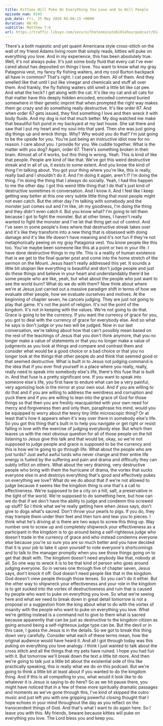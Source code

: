 ```yaml
---
title: Kitties Will Puke On Everything You Love and So Will People
episode_num: 0145
pub_date: Fri, 15 May 2020 04:06:15 +0000
duration: 08:45
subtitle: Matthew 7:6
url: https://traffic.libsyn.com/secure/thetenminutebiblehourpodcast/0145_-_Kitties_Will_Puke_on_Everything_You_Love_and_So_Will_People.mp3
---
```


 There's a both majestic and yet quaint Americana style cross-stitch on the wall of my friend Adams living room that simply reads, kitties will puke on everything you love. And in my experience, this has been absolutely true. Well, it's not always puke. It's just some body fluid that every cat I've ever cared about has deposited on things I love. You want to know what my gray Patagonia vest, my fancy fly fishing waiters, and my cool Burton backpack all have in common? That's right. I cat peed on them. All of them. And they smelled like that until I put like vinegar and chemicals and stuff all over them. And frankly, the fly fishing waiters still smell a little bit like cat pee. And what the heck? I get along with the cat. It's like my cat and all cats for that matter have this deeply hidden encoded, encoded command buried somewhere in their genetic imprint that when prompted the right way makes them go crazy and do something really destructive. It's like order 67. And when order 67 gets issued, they find something I love and then wreck it with body fluids. And my dog is not that much better. My dog watched me make that beautiful fish pond in my backyard at my last house. She sat there and saw that I put my heart and my soul into that yard. Then she was just going dig things up and wreck things. Why? Why would you do that? I'm just going to be the upside for you. You're just being an instructive idiot now for no reason. I care about you. I provide for you. We cuddle together. What is the matter with you dog? Again, order 67. There's something broken in their brain. Almost all of it works, but this thing is wrong. Yeah. This is kind of like that people. People are kind of like that. We've got this weird destructive streak and in all of us, it exists to some extent. And you know the kind of thing I'm talking about. You got your thing where you're like, this is really, really bad and I shouldn't do it. And I'm doing it again, aren't I? I'm doing the thing. I'm doing the thing that I always do socially. Yeah, I had this happen to me the other day. I got this weird little thing that I do that's just kind of destructive sometimes in conversation. And I know it. And I feel like I keep getting way better at this one very subtle little thing that most people might not even catch. But the other day I'm talking with somebody and the monster just comes out and I'm like, oh my goodness, I'm doing the thing and they didn't even catch it. But you know what? I'm going to tell them because I got to fight the monster. But at other times, I haven't really wanted to fight the monster and I've let that thing get out of control. And I've seen in some people's lives where that destructive streak takes over and it's like they transform into a new thing that is obsessed with doing damage and it's like life doesn't have meaning and it's not fun if they're not metaphorically peeing on my gray Patagonia vest. You know people like this too. You've maybe been someone like this at a point or two in your life. I have done destructive things in my life. This is a reality of human existence that is we get to the final quarter post and come into the home stretch of the sermon on the Mount. Jesus hasn't really addressed this yet. It sounds a little bit utopian like everything is beautiful and don't judge people and just do these things and believe in your heart and understandably there'd be some people who are like, yeah, but what about the people who just want to see the world burn? What do we do with them? Now think about where we're at Jesus just carried out a massive paradigm shift in terms of how we evaluate other people, how we evaluate ourselves and motives. At the beginning of chapter seven, he cancels judging. They are just not going to play that game. It's not the point of religion. It's not the point of the kingdom. It's not in keeping with the values. We're not going to do that. Grace is going to be the currency. If you want the currency of grace for you, you got to deal with the currency of grace for everybody else. And so what he says is don't judge or you two will be judged. Now in our last conversation, we're talking about how that can't possibly mean based on the rest of the teachings of Jesus that you don't think anymore, that you no longer make a value of statements or that you no longer make a value of judgments as you look at things and compare and contrast them and consider what would be a good choice or a bad choice or that you no longer look at the things that other people do and think that seemed good or that seemed destructive. What is built in to Jesus not judging command is the idea that if you ever find yourself in a place where you really, really, really need to speak into somebody else's life, there's this fuse that is built in. And that fuse is a pretty significant one. If you want to speak into someone else's life, you first have to endure what can be a very painful, very agonizing look in the mirror at your own soul. And if you are willing to do that and if you are willing to address the weirdness and corruption and yuck there and if you are willing to lean into the grace of God for those things so that then you are freshly reacquainted with your own need for mercy and forgiveness then and only then, paraphrase his mind, would you be equipped to worry about the teeny tiny little microscopic thing? Or at least that's how it appears when it's way over there in somebody else's life. So you got this thing that's built in to help you navigate or get right or resist falling in love with the exercise of judging everybody else. But which then leaves us with the next obvious question for all of those people on the hill listening to Jesus give this talk and that would be, okay, so we're not supposed to judge people and grace is supposed to be the currency and this is how we're going to go through life. What about the people who are just turds? Just awful awful turds who never change and their entire life energy is fueled by the suffering and pain and drama and difficulty they can subtly inflict on others. What about the very draining, very destructive people who bring with them the hurricane of drama, the vortex that sucks everyone else in and destroys everything that's good and effectively pukes on everything we love? What do we do about that if we're not allowed to judge because it seems like the kingdom thing is one that's a call to effectiveness. We're supposed to be a city on a hill, salt, a preservative in the light of the world. We're supposed to do something here, but how can we do that if we don't have the ability to judge and condemn this screwed up stuff? So I think what we're really getting here when Jesus says, don't give to dogs what's sacred. Don't throw your pearls to pigs. If you do, they may trample them under their feet and then turn and tear you to pieces. I think what he's driving at is there are two ways to screw this thing up. Way number one to screw up and completely shipwreck your effectiveness as a participant in the kingdom is to go around being a self-righteous judge who doesn't trade in the currency of grace and who instead condemns everyone else because you're so sure you are so much better and you have decided that it is your job to take it upon yourself to note everyone's shortcomings and to talk to the manager promptly when you see those things going on to get that dealt with. The kingdom doesn't need anybody like that, nobody at all. So one way to wreck it is to be that kind of person who goes around judging everyone. So in verses one through five of chapter seven, Jesus says, don't knock it off. God doesn't need people like that in the kingdom. God doesn't view people through those lenses. So you can't do it either. But the other way to shipwreck your effectiveness and your role in the kingdom is to get sucked into the vortex of destructiveness and ruin that is caused by people who want to puke on everything you love. So what we're seeing here and what we need to break down in great detail tomorrow is not a proposal or a suggestion from the king about what to do with the vortex of insanity with the people who want to puke on everything you love. What we're getting instead is a command not to give to them what is sacred because apparently that can be just as destructive to the kingdom citizen as going around being a self-righteous judge type can be. But the devil or in this case, I guess the Jesus is in the details. So we got to break this thing down very carefully. Consider what each of these terms mean, how the original audience would have heard it. And all I got through today was this puking on everything you love analogy. I think I just wanted to talk about the cross stitch and all the things that my pets have ruined. I hope you had fun with it. But tomorrow we'll break down the text a little bit more. And then we're going to talk just a little bit about the existential side of this like practically speaking, this is really what we do on this podcast. But we're going to think a little bit at least about if you wanted to do the kingdom thing. And if this is all compelling to you, what would it look like to do whatever it is Jesus is saying to do here? So as we hit pause there, you might have noticed that in a few of these more spiritually dramatic passages and moments as we've gone through this, I've kind of skipped the outro music and just left you with one gripping powerful closing thought that I hope echoes in your mind throughout the day as you reflect on the transcendent things of God. And that's what I want to do again here. So I leave you with this. My friends, beware because kitties will puke on everything you love. The Lord bless you and keep you.